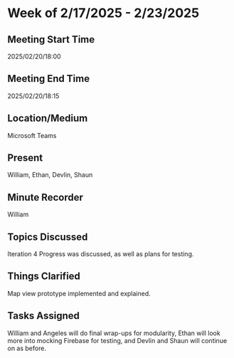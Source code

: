 # Week of 2/17/2025 - 2/23/2025

## Meeting Start Time

2025/02/20/18:00

## Meeting End Time

2025/02/20/18:15

## Location/Medium

Microsoft Teams

## Present

William, Ethan, Devlin, Shaun

## Minute Recorder

William

## Topics Discussed

Iteration 4 Progress was discussed, as well as plans for testing.

## Things Clarified

Map view prototype implemented and explained.

## Tasks Assigned

William and Angeles will do final wrap-ups for modularity, Ethan will look more into mocking Firebase for testing, and Devlin and Shaun will continue on as before.

